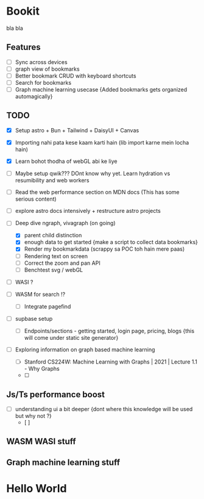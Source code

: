 # Bookit
bla bla

## Features
- [ ] Sync across devices
- [ ] graph view of bookmarks
- [ ] Better bookmark CRUD with keyboard shortcuts
- [ ] Search for bookmarks
- [ ] Graph machine learning usecase {Added bookmarks gets organized automagically}

## TODO
- [X] Setup astro + Bun + Tailwind + DaisyUI + Canvas
- [X] Importing nahi pata kese kaam karti hain (lib import karne mein locha hain)
- [X] Learn bohot thodha of webGL abi ke liye
- [ ] Maybe setup qwik??? DOnt know why yet. Learn hydration vs resumibility and web workers
- [ ] Read the web performance section on MDN docs (This has some serious content)
- [ ] explore astro docs intensively + restructure astro projects 

- [ ] Deep dive ngraph, vivagraph (on going)
  - [X] parent child distinction
  - [X] enough data to get started {make a script to collect data bookmarks}
  - [X] Render my bookmarkdata (scrappy sa POC toh hain mere paas)
  - [ ] Rendering text on screen
  - [ ] Correct the zoom and pan API
  - [ ] Benchtest svg / webGL

- [ ] WASI ?
- [ ] WASM for search !? 
  - [ ] Integrate pagefind

- [ ] supbase setup
  - [ ] Endpoints/sections - getting started, login page, pricing, blogs {this will come under static site generator}

- [ ] Exploring information on graph based machine learning
  - [ ] Stanford CS224W: Machine Learning with Graphs | 2021 | Lecture 1.1 - Why Graphs
  - [ ] 

## Js/Ts performance boost
- [ ] understanding ui a bit deeper {dont where this knowledge will be used but why not ?}
  - [ ] 


## WASM WASI stuff



## Graph machine learning stuff




# Hello World





